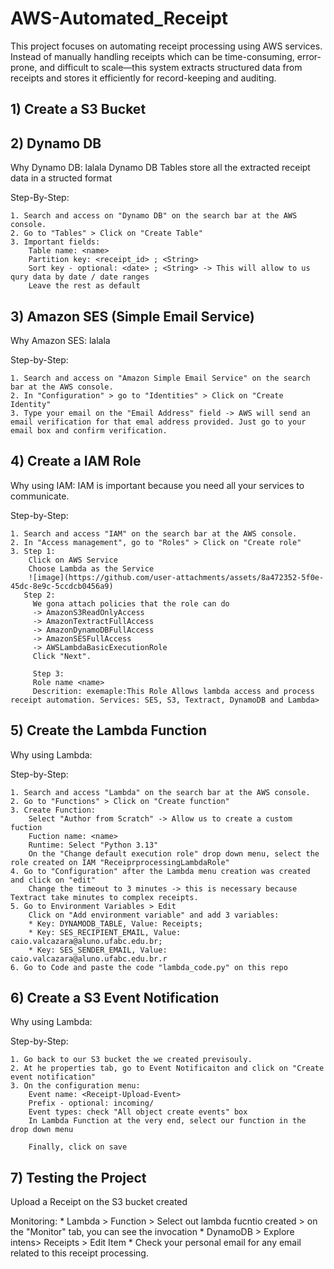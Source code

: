 # AWS-Automated_Receipt
This project focuses on automating receipt processing using AWS services. Instead of manually handling receipts which can be time-consuming, error-prone, and difficult to scale—this system extracts structured data from receipts and stores it efficiently for record-keeping and auditing.


## 1) Create a S3 Bucket

## 2) Dynamo DB

  Why Dynamo DB: lalala Dynamo DB Tables store all the extracted receipt data in a structed format

  Step-By-Step:
    
    1. Search and access on "Dynamo DB" on the search bar at the AWS console.
    2. Go to "Tables" > Click on "Create Table"
    3. Important fields:
        Table name: <name>
        Partition key: <receipt_id> ; <String>
        Sort key - optional: <date> ; <String> -> This will allow to us qury data by date / date ranges
        Leave the rest as default
  
## 3) Amazon SES (Simple Email Service) 

  Why Amazon SES: lalala

  Step-by-Step:

    1. Search and access on "Amazon Simple Email Service" on the search bar at the AWS console.
    2. In "Configuration" > go to "Identities" > Click on "Create Identity"
    3. Type your email on the "Email Address" field -> AWS will send an email verification for that emal address provided. Just go to your email box and confirm verification.

## 4) Create a IAM Role

  Why using IAM: IAM is important because you need all your services to communicate.

  Step-by-Step:

    1. Search and access "IAM" on the search bar at the AWS console.
    2. In "Access management", go to "Roles" > Click on "Create role"
    3. Step 1:
        Click on AWS Service
        Choose Lambda as the Service
        ![image](https://github.com/user-attachments/assets/8a472352-5f0e-45dc-8e9c-5ccdcb0456a9)
       Step 2:
         We gona attach policies that the role can do
         -> AmazonS3ReadOnlyAccess
         -> AmazonTextractFullAccess
         -> AmazonDynamoDBFullAccess
         -> AmazonSESFullAccess
         -> AWSLambdaBasicExecutionRole
         Click "Next".
         
         Step 3:
         Role name <name>
         Descrition: exemaple:This Role Allows lambda access and process receipt automation. Services: SES, S3, Textract, DynamoDB and Lambda>

## 5) Create the Lambda Function

  Why using Lambda:

  Step-by-Step:

    1. Search and access "Lambda" on the search bar at the AWS console.
    2. Go to "Functions" > Click on "Create function"
    3. Create Function:
        Select "Author from Scratch" -> Allow us to create a custom fuction
        Fuction name: <name>
        Runtime: Select "Python 3.13"
        On the "Change default execution role" drop down menu, select the role created on IAM "ReceiprprocessingLambdaRole"
    4. Go to "Configuration" after the Lambda menu creation was created and click on "edit"
        Change the timeout to 3 minutes -> this is necessary because Textract take minutes to complex receipts.
    5. Go to Environment Variables > Edit
        Click on "Add environment variable" and add 3 variables:
        * Key: DYNAMODB_TABLE, Value: Receipts;
        * Key: SES_RECIPIENT_EMAIL, Value: caio.valcazara@aluno.ufabc.edu.br;
        * Key: SES_SENDER_EMAIL, Value: caio.valcazara@aluno.ufabc.edu.br.r
    6. Go to Code and paste the code "lambda_code.py" on this repo

## 6) Create a S3 Event Notification

  Why using Lambda:

  Step-by-Step:

    1. Go back to our S3 bucket the we created previsouly.
    2. At he properties tab, go to Event Notificaiton and click on "Create event notification"
    3. On the configuration menu:
        Event name: <Receipt-Upload-Event>
        Prefix - optional: incoming/
        Event types: check "All object create events" box
        In Lambda Function at the very end, select our function in the drop down menu

        Finally, click on save

## 7) Testing the Project

  Upload a Receipt on the S3 bucket created

  Monitoring:
    * Lambda > Function > Select out lambda fucntio created > on the "Monitor" tab, you can see the invocation
    * DynamoDB > Explore intens> Receipts > Edit Item
    * Check your personal email for any email related to this receipt processing.
  






















    
